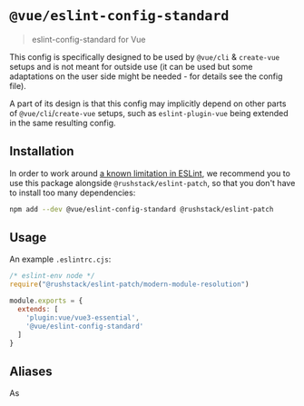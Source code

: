# `@vue/eslint-config-standard`

> eslint-config-standard for Vue

This config is specifically designed to be used by `@vue/cli` & `create-vue` setups
and is not meant for outside use (it can be used but some adaptations
on the user side might be needed - for details see the config file).

A part of its design is that this config may implicitly depend on
other parts of `@vue/cli`/`create-vue` setups, such as `eslint-plugin-vue` being
extended in the same resulting config.

## Installation

In order to work around [a known limitation in ESLint](https://github.com/eslint/eslint/issues/3458), we recommend you to use this package alongside `@rushstack/eslint-patch`, so that you don't have to install too many dependencies:

```sh
npm add --dev @vue/eslint-config-standard @rushstack/eslint-patch
```

## Usage

An example `.eslintrc.cjs`:

```js
/* eslint-env node */
require("@rushstack/eslint-patch/modern-module-resolution")

module.exports = {
  extends: [
    'plugin:vue/vue3-essential',
    '@vue/eslint-config-standard'
  ]
}
```

## Aliases

As
